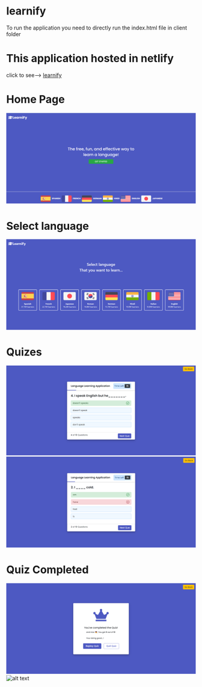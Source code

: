 # learnify
To run the application you need to directly run the index.html file in client folder

# This application hosted in netlify
click to see--> [learnify](https://learrnify.netlify.app/)

# Home Page
![alt text](https://github.com/Rahul-Gavit/learnify/blob/master/client/app_images/home_page.png)

# Select language
![alt text](https://github.com/Rahul-Gavit/learnify/blob/master/client/app_images/select_lng.png)

# Quizes
![alt text](https://github.com/Rahul-Gavit/learnify/blob/master/client/app_images/op_right.png)
![alt text](https://github.com/Rahul-Gavit/learnify/blob/master/client/app_images/op_select.png)

# Quiz Completed
![alt text](https://github.com/Rahul-Gavit/learnify/blob/master/client/app_images/quiz_comp.png)
![alt text]()
